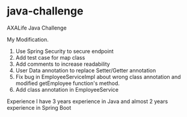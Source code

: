 # java-challenge
AXALife Java Challenge

My Modification.
1. Use Spring Security to secure endpoint
2. Add test case for map class
3. Add comments to increase readability
4. User Data annotation to replace Setter/Getter annotation
5. Fix bug in EmployeeServiceImpl about wrong class annotation and modified getEmployee function's method.
6. Add class annotation in EmployeeService

Experience
I have 3 years experience in Java and almost 2 years experience in Spring Boot
